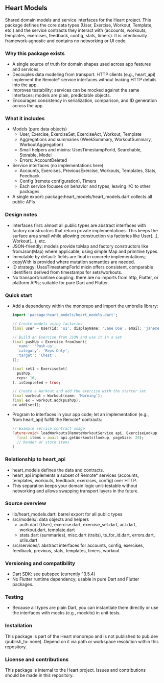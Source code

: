 ## Heart Models

Shared domain models and service interfaces for the Heart project. This package defines the core data types (User, Exercise, Workout, Template, etc.) and the service contracts they interact with (accounts, workouts, templates, exercises, feedback, config, stats, timers). It is intentionally framework‑agnostic and contains no networking or UI code.

### Why this package exists
- A single source of truth for domain shapes used across app features and services.
- Decouples data modeling from transport. HTTP clients (e.g., heart_api) implement the Remote* service interfaces without leaking HTTP details into the app.
- Improves testability: services can be mocked against the same interfaces; models are plain, predictable objects.
- Encourages consistency in serialization, comparison, and ID generation across the app.

### What it includes
- Models (pure data objects)
  - User, Exercise, ExerciseSet, ExerciseAct, Workout, Template
  - Aggregations and summaries (WeekSummary, WorkoutSummary, WorkoutAggregation)
  - Small helpers and mixins: UsesTimestampForId, Searchable, Storable, Model
  - Errors: AccountDeleted
- Service interfaces (no implementations here)
  - Accounts, Exercises, PreviousExercise, Workouts, Templates, Stats, Feedback
  - Config (remote configuration), Timers
  - Each service focuses on behavior and types, leaving I/O to other packages
- A single export: package:heart_models/heart_models.dart collects all public APIs

### Design notes
- Interfaces first: almost all public types are abstract interfaces with factory constructors that return private implementations. This keeps the surface area small while allowing construction via factories like User(...), Workout(...), etc.
- JSON-friendly: models provide toMap and factory constructors like fromJson(Map) where applicable, using simple Map and primitive types.
- Immutable by default: fields are final in concrete implementations; copyWith is provided where mutation semantics are needed.
- ID strategy: UsesTimestampForId mixin offers consistent, comparable identifiers derived from timestamps for sets/workouts.
- No transport/runtime coupling: there are no imports from http, Flutter, or platform APIs; suitable for pure Dart and Flutter.

### Quick start
- Add a dependency within the monorepo and import the umbrella library:

  ```dart
  import 'package:heart_models/heart_models.dart';

  // Create models using factories
  final user = User(id: 'u1', displayName: 'Jane Doe', email: 'jane@example.com');

  // Build an Exercise from JSON and use it in a Set
  final pushUp = Exercise.fromJson({
    'name': 'Push-up',
    'category': 'Reps Only',
    'target': 'Chest',
  });

  final set1 = ExerciseSet(
    pushUp,
    reps: 10,
  )..isCompleted = true;

  // Create a Workout and add the exercise with the starter set
  final workout = Workout(name: 'Morning');
  final ex = workout.add(pushUp);
  ex.add(set1);
  ```

- Program to interfaces in your app code; let an implementation (e.g., from heart_api) fulfill the Remote* contracts:

  ```dart
  // Example service contract usage
  Future<void> loadWorkouts(RemoteWorkoutService api, ExerciseLookup lookup) async {
    final items = await api.getWorkouts(lookup, pageSize: 20);
    // Render or store items
  }
  ```

### Relationship to heart_api
- heart_models defines the data and contracts.
- heart_api implements a subset of Remote* services (accounts, templates, workouts, feedback, exercises, config) over HTTP.
- This separation keeps your domain logic unit-testable without networking and allows swapping transport layers in the future.

### Source overview
- lib/heart_models.dart: barrel export for all public types
- src/models/: data objects and helpers
  - auth.dart (User), exercise.dart, exercise_set.dart, act.dart, workout.dart, template.dart
  - stats.dart (summaries), misc.dart (traits), ts_for_id.dart, errors.dart, utils.dart
- src/services/: abstract interfaces for accounts, config, exercises, feedback, previous, stats, templates, timers, workout

### Versioning and compatibility
- Dart SDK: see pubspec (currently ^3.5.4)
- No Flutter runtime dependency; usable in pure Dart and Flutter packages.

### Testing
- Because all types are plain Dart, you can instantiate them directly or use the interfaces with mocks (e.g., mockito) in unit tests.

### Installation
This package is part of the Heart monorepo and is not published to pub.dev (publish_to: none). Depend on it via path or workspace resolution within this repository.

### License and contributions
This package is internal to the Heart project. Issues and contributions should be made in this repository.
